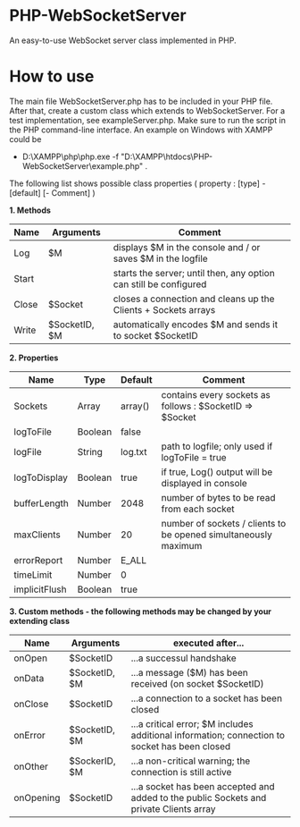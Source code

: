 # PHP-WebSocketServer
An easy-to-use WebSocket server class implemented in PHP.

# How to use
The main file WebSocketServer.php has to be included in your PHP file. After that, create a custom class which extends to WebSocketServer. For a test implementation, see exampleServer.php. Make sure to run the script in the PHP command-line interface. An example on Windows with XAMPP could be
* D:\XAMPP\php\php.exe -f "D:\XAMPP\htdocs\PHP-WebSocketServer\example.php" .

The following list shows possible class properties ( property : [type] - [default] [- Comment]   )

**1. Methods**

  Name    | Arguments     | Comment
  --------|---------------|--------------------------------------------------------------------------
  Log     | $M            | displays $M in the console and / or saves $M in the logfile
  Start   |               | starts the server; until then, any option can still be configured
  Close   | $Socket       | closes a connection and cleans up the Clients + Sockets arrays
  Write   | $SocketID, $M | automatically encodes $M and sends it to socket $SocketID

**2. Properties**

  Name         | Type    | Default | Comment
  -------------|---------|---------|-----------------------------------------------------------------
  Sockets      | Array   | array() | contains every sockets as follows : $SocketID => $Socket
  logToFile    | Boolean | false   |
  logFile      | String  | log.txt | path to logfile; only used if logToFile = true
  logToDisplay | Boolean | true    | if true, Log() output will be displayed in console
  bufferLength | Number  | 2048    | number of bytes to be read from each socket
  maxClients   | Number  | 20      | number of sockets / clients to be opened simultaneously maximum
  errorReport  | Number  | E_ALL   |
  timeLimit    | Number  | 0       |
  implicitFlush| Boolean | true    |

**3. Custom methods - the following methods may be changed by your extending class**
  
  Name      | Arguments     | executed after...
  ----------|---------------|----------------------------------------------------------------------------------------------
  onOpen    | $SocketID     | ...a successul handshake
  onData    | $SocketID, $M | ...a message ($M) has been received (on socket $SocketID)
  onClose   | $SocketID     | ...a connection to a socket has been closed
  onError   | $SocketID, $M | ...a critical error; $M includes additional information; connection to socket has been closed
  onOther   | $SockerID, $M | ...a non-critical warning; the connection is still active
  onOpening | $SocketID     | ...a socket has been accepted and added to the public Sockets and private Clients array
